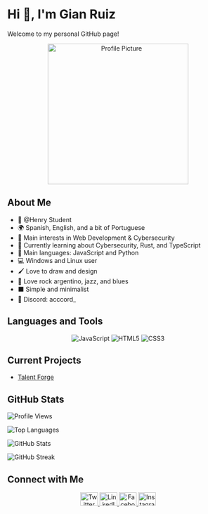 
# Hi 👋, I'm Gian Ruiz

Welcome to my personal GitHub page!

<div align="center">
  <img src="https://i.imgur.com/R72RRCg.png" alt="Profile Picture" width="320" />
</div>

## About Me

- 🏫 @Henry Student
- 🌍 Spanish, English, and a bit of Portuguese
- 🔎 Main interests in Web Development & Cybersecurity
- 🌱 Currently learning about Cybersecurity, Rust, and TypeScript
- 🌟 Main languages: JavaScript and Python
- 💻 Windows and Linux user
- 🖌️ Love to draw and design
- 🎵 Love rock argentino, jazz, and blues
- ⬛ Simple and minimalist
- 💎 Discord: acccord_

## Languages and Tools

<div align="center">
  <img src="https://img.shields.io/badge/javascript-%23000000?style=for-the-badge&logo=javascript&logoColor=white" alt="JavaScript" />
  <img src="https://img.shields.io/badge/html5-%23000000?style=for-the-badge&logo=html5&logoColor=white" alt="HTML5" />
  <img src="https://img.shields.io/badge/css3-%23000000?style=for-the-badge&logo=css3&logoColor=white" alt="CSS3" />
  <!-- Add more badges for other languages and tools -->
</div>

## Current Projects

- [Talent Forge](https://deploy-front-end-git-main-shakkus.vercel.app/)

## GitHub Stats

<p align="left">
  <img src="https://komarev.com/ghpvc/?username=giankrp&label=Profile%20views&color=0e75b6&style=flat" alt="Profile Views" />
</p>

<p align="left">
  <img src="https://github-readme-stats.vercel.app/api/top-langs?username=giankrp&show_icons=true&locale=en&layout=compact" alt="Top Languages" />
</p>

<p align="left">
  <img src="https://github-readme-stats.vercel.app/api?username=giankrp&show_icons=true&locale=en" alt="GitHub Stats" />
</p>

<p align="left">
  <img src="https://github-readme-streak-stats.herokuapp.com/?user=giankrp" alt="GitHub Streak" />
</p>

## Connect with Me

<div align="center">
  <a href="https://twitter.com/gian" target="_blank">
    <img src="https://raw.githubusercontent.com/rahuldkjain/github-profile-readme-generator/master/src/images/icons/Social/twitter.svg" alt="Twitter" height="30" width="40" />
  </a>
  <a href="https://linkedin.com/in/gian carlo ruiz patiño" target="_blank">
    <img src="https://raw.githubusercontent.com/rahuldkjain/github-profile-readme-generator/master/src/images/icons/Social/linked-in-alt.svg" alt="LinkedIn" height="30" width="40" />
  </a>
  <a href="https://fb.com/gian ruiz" target="_blank">
    <img src="https://raw.githubusercontent.com/rahuldkjain/github-profile-readme-generator/master/src/images/icons/Social/facebook.svg" alt="Facebook" height="30" width="40" />
  </a>
  <a href="https://instagram.com/giancarloruizp" target="_blank">
    <img src="https://raw.githubusercontent.com/rahuldkjain/github-profile-readme-generator/master/src/images/icons/Social/instagram.svg" alt="Instagram" height="30" width="40" />
  </a>
</div>


